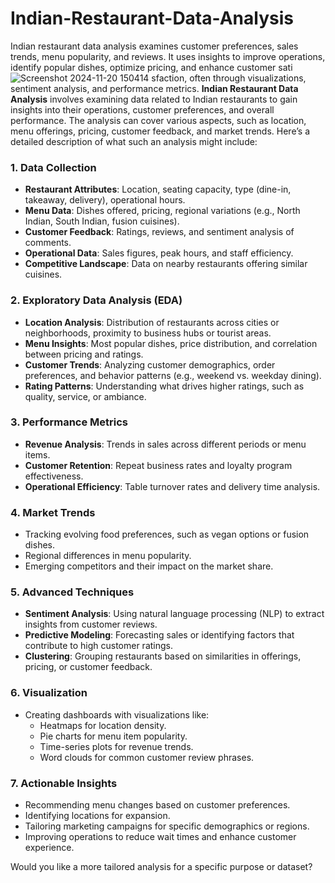 # Indian-Restaurant-Data-Analysis
Indian restaurant data analysis examines customer preferences, sales trends, menu popularity, and reviews. It uses insights to improve operations, identify popular dishes, optimize pricing, and enhance customer sati![Screenshot 2024-11-20 150414](https://github.com/user-attachments/assets/07c293b4-c714-456f-8d0d-f2c2f8d96fda)
sfaction, often through visualizations, sentiment analysis, and performance metrics.
**Indian Restaurant Data Analysis** involves examining data related to Indian restaurants to gain insights into their operations, customer preferences, and overall performance. The analysis can cover various aspects, such as location, menu offerings, pricing, customer feedback, and market trends. Here’s a detailed description of what such an analysis might include:

### 1. **Data Collection**
   - **Restaurant Attributes**: Location, seating capacity, type (dine-in, takeaway, delivery), operational hours.
   - **Menu Data**: Dishes offered, pricing, regional variations (e.g., North Indian, South Indian, fusion cuisines).
   - **Customer Feedback**: Ratings, reviews, and sentiment analysis of comments.
   - **Operational Data**: Sales figures, peak hours, and staff efficiency.
   - **Competitive Landscape**: Data on nearby restaurants offering similar cuisines.

### 2. **Exploratory Data Analysis (EDA)**
   - **Location Analysis**: Distribution of restaurants across cities or neighborhoods, proximity to business hubs or tourist areas.
   - **Menu Insights**: Most popular dishes, price distribution, and correlation between pricing and ratings.
   - **Customer Trends**: Analyzing customer demographics, order preferences, and behavior patterns (e.g., weekend vs. weekday dining).
   - **Rating Patterns**: Understanding what drives higher ratings, such as quality, service, or ambiance.

### 3. **Performance Metrics**
   - **Revenue Analysis**: Trends in sales across different periods or menu items.
   - **Customer Retention**: Repeat business rates and loyalty program effectiveness.
   - **Operational Efficiency**: Table turnover rates and delivery time analysis.

### 4. **Market Trends**
   - Tracking evolving food preferences, such as vegan options or fusion dishes.
   - Regional differences in menu popularity.
   - Emerging competitors and their impact on the market share.

### 5. **Advanced Techniques**
   - **Sentiment Analysis**: Using natural language processing (NLP) to extract insights from customer reviews.
   - **Predictive Modeling**: Forecasting sales or identifying factors that contribute to high customer ratings.
   - **Clustering**: Grouping restaurants based on similarities in offerings, pricing, or customer feedback.

### 6. **Visualization**
   - Creating dashboards with visualizations like:
     - Heatmaps for location density.
     - Pie charts for menu item popularity.
     - Time-series plots for revenue trends.
     - Word clouds for common customer review phrases.

### 7. **Actionable Insights**
   - Recommending menu changes based on customer preferences.
   - Identifying locations for expansion.
   - Tailoring marketing campaigns for specific demographics or regions.
   - Improving operations to reduce wait times and enhance customer experience.

Would you like a more tailored analysis for a specific purpose or dataset?
